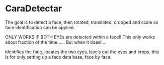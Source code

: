 # CaraDetectar

The goal is to detect a face, then rotated, translated, cropped and scale so face identification
can be applied. 

ONLY WORKS IF BOTH EYEs are detected within a face!! 
This only works about fraction of the time...... But when it does!....

identifies the face, locates the two eyes, levels out the eyes and crops. 
this is for only setting up a face data base, face by face.
